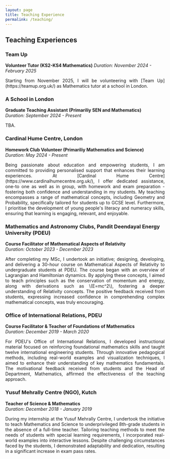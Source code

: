 ```yaml
---
layout: page
title: Teaching Experience
permalink: /teaching/
---
```



## Teaching Experiences

### Team Up
**Volunteer Tutor (KS2-KS4 Mathematics)**
*Duration: November 2024 - February 2025*
<div style="text-align: justify;">
Starting from November 2025, I will be volunteering with [Team Up](https://teamup.org.uk/) as Mathematics tutor at a school in London.
</div>

### A School in London
**Graduate Teaching Assistant (Primariliy SEN and Mathematics)**  
*Duration: September 2024 - Present*
<div style="text-align: justify;">
TBA.
</div>

### Cardinal Hume Centre, London
**Homework Club Volunteer (Primariliy Mathematics and Science)**  
*Duration: May 2024 - Present*

<div style="text-align: justify;"> 
Being passionate about education and empowering students, I am committed to providing personalised support that enhances their learning experiences. At [Cardinal Hume Centre](https://www.cardinalhumecentre.org.uk/), I offer dedicated assistance, one-to one as well as in group, with homework and exam preparation - fostering both confidence and understanding in my students. My teaching encompasses a range of mathematical concepts, including Geometry and Probability, specifically tailored for students up to GCSE level. Furthermore, I prioritise the development of young people's literacy and numeracy skills, ensuring that learning is engaging, relevant, and enjoyable.
</div>

### Mathematics and Astronomy Clubs, Pandit Deendayal Energy University (PDEU)
**Course Facilitator of Mathematical Aspects of Relativity**  
*Duration: October 2023 - December 2023*

<div style="text-align: justify;"> 
After completing my MSc, I undertook an initiative; designing, developing, and delivering a 30-hour course on Mathematical Aspects of Relativity to undergraduate students at PDEU. The course began with an overview of Lagrangian and Hamiltonian dynamics. By applying these concepts, I aimed to teach principles such as the conservation of momentum and energy, along with derivations such as \(E=mc^2\), fostering a deeper understanding of Relativity concepts. The positive feedback received from students, expressing increased confidence in comprehending complex mathematical concepts, was truly encouraging.
</div>

### Office of International Relations, PDEU
**Course Facilitator & Teacher of Foundations of Mathematics**  
*Duration: December 2019 - March 2020*

<div style="text-align: justify;"> 
For PDEU's Office of International Relations, I developed instructional material focused on reinforcing foundational mathematics skills and taught twelve international engineering students. Through innovative pedagogical methods, including real-world examples and visualization techniques, I aimed to enhance their understanding of key mathematics fundamentals. The motivational feedback received from students and the Head of Department, Mathematics, affirmed the effectiveness of the teaching approach.
</div>

### Yusuf Mehrally Centre (NGO), Kutch
**Teacher of Science & Mathematics**  
*Duration: December 2018 - January 2019*

<div style="text-align: justify;"> 
During my internship at the Yusuf Mehrally Centre, I undertook the initiative to teach Mathematics and Science to underprivileged 8th-grade students in the absence of a full-time teacher. Tailoring teaching methods to meet the needs of students with special learning requirements, I incorporated real-world examples into interactive lessons. Despite challenging circumstances faced by the students, I demonstrated adaptability and dedication, resulting in a significant increase in exam pass rates.
</div>

